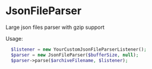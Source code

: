 # JsonFileParser
Large json files parser with gzip support

Usage:
```php
  $listener = new YourCustomJsonFileParserListener();
  $parser = new JsonFileParser($bufferSize, null);
  $parser->parse($archiveFilename, $listener);
```
